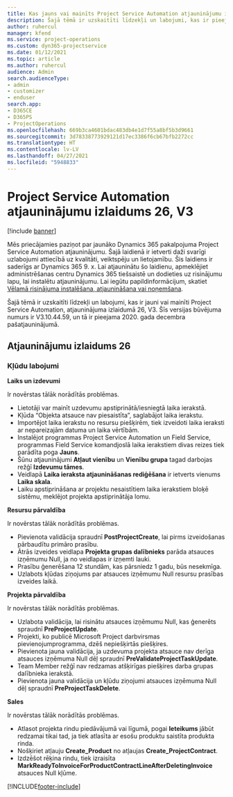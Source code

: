 ```yaml
---
title: Kas jauns vai mainīts Project Service Automation atjauninājumu izlaidumā 26, V3
description: Šajā tēmā ir uzskaitīti līdzekļi un labojumi, kas ir pieejami Project Service Automation atjauninājumu izlaidumā 26, V3.
author: ruhercul
manager: kfend
ms.service: project-operations
ms.custom: dyn365-projectservice
ms.date: 01/12/2021
ms.topic: article
ms.author: ruhercul
audience: Admin
search.audienceType:
- admin
- customizer
- enduser
search.app:
- D365CE
- D365PS
- ProjectOperations
ms.openlocfilehash: 669b3ca4601bdac483db4e1d7f55a8bf5b3d9661
ms.sourcegitcommit: 3d78338773929121d17ec3386f6cb67bfb2272cc
ms.translationtype: HT
ms.contentlocale: lv-LV
ms.lasthandoff: 04/27/2021
ms.locfileid: "5948833"
---
```

# <a name="project-service-automation-update-release-26-v3"></a>Project Service Automation atjauninājumu izlaidums 26, V3

[!include [banner](../includes/psa-now-project-operations.md)]

Mēs priecājamies paziņot par jaunāko Dynamics 365 pakalpojuma Project Service Automation atjauninājumu. Šajā laidienā ir ietverti daži svarīgi uzlabojumi attiecībā uz kvalitāti, veiktspēju un lietojamību. Šis laidiens ir saderīgs ar Dynamics 365 9. x. Lai atjauninātu šo laidienu, apmeklējiet administrēšanas centru Dynamics 365 tiešsaistē un dodieties uz risinājumu lapu, lai instalētu atjauninājumu. Lai iegūtu papildinformācijum, skatiet [Vēlamā risinājuma instalēšana, atjaunināšana vai noņemšana](/power-platform/admin/install-remove-preferred-solution).

Šajā tēmā ir uzskaitīti līdzekļi un labojumi, kas ir jauni vai mainīti Project Service Automation, atjauninājuma izlaidumā 26, V3. Šīs versijas būvējuma numurs ir V3.10.44.59, un tā ir pieejama 2020. gada decembra pašatjauninājumā.

## <a name="update-release-26"></a>Atjauninājumu izlaidums 26

### <a name="bug-fixes"></a>Kļūdu labojumi

**Laiks un izdevumi**

Ir novērstas tālāk norādītās problēmas.

- Lietotāji var mainīt uzdevumu apstiprinātā/iesniegtā laika ierakstā.
- Kļūda “Objekta atsauce nav piesaistīta”, saglabājot laika ierakstu.
- Importējot laika ierakstu no resursu piešķirēm, tiek izveidoti laika ieraksti ar nepareizajām datuma un laika vērtībām.
- Instalējot programmas Project Service Automation un Field Service, programmas Field Service komandjoslā laika ierakstiem divas reizes tiek parādīta poga **Jauns**.
- Šūnu atjauninājumi **Atļaut vienību** un **Vienību grupa** tagad darbojas režģī **Izdevumu tāmes**.
- Veidlapā **Laika ieraksta atjaunināšanas rediģēšana** ir ietverts vienums **Laika skala**.
- Laiku apstiprināšana ar projektu nesaistītiem laika ierakstiem bloķē sistēmu, meklējot projekta apstiprinātāja lomu.

**Resursu pārvaldība**

Ir novērstas tālāk norādītās problēmas.

- Pievienota validācija spraudnī **PostProjectCreate**, lai pirms izveidošanas pārbaudītu primāro prasību.
- Ātrās izveides veidlapa **Projekta grupas dalībnieks** parāda atsauces izņēmumu Null, ja no veidlapas ir izņemti lauki.
- Prasību ģenerēšana 12 stundām, kas pārsniedz 1 gadu, būs nesekmīga.
- Uzlabots kļūdas ziņojums par atsauces izņēmumu Null resursu prasības izveides laikā.

**Projekta pārvaldība**

Ir novērstas tālāk norādītās problēmas.

- Uzlabota validācija, lai risinātu atsauces izņēmumu Null, kas ģenerēts spraudnī **PreProjectUpdate**.
- Projekti, ko publicē Microsoft Project darbvirsmas pievienojumprogramma, dzēš nepiešķirtās piešķires.
- Pievienota jauna validācija, ja uzdevuma projekta atsauce nav derīga atsauces izņēmuma Null dēļ spraudnī **PreValidateProjectTaskUpdate**.
- Team Member režģī nav redzamas atšķirīgas piešķires darba grupas dalībnieka ierakstā.
- Pievienota jauna validācija un kļūdu ziņojumi atsauces izņēmuma Null dēļ spraudnī **PreProjectTaskDelete**.

**Sales**

Ir novērstas tālāk norādītās problēmas.

- Atlasot projekta rindu piedāvājumā vai līgumā, pogai **Ieteikums** jābūt redzamai tikai tad, ja tiek atlasīta ar esošu produktu saistīta produkta rinda.
- Nošķiriet atļauju **Create_Product** no atļaujas **Create_ProjectContract**.
- Izdzēšot rēķina rindu, tiek izraisīta **MarkReadyToInvoiceForProductContractLineAfterDeletingInvoice** atsauces Null kļūme.


[!INCLUDE[footer-include](../includes/footer-banner.md)]